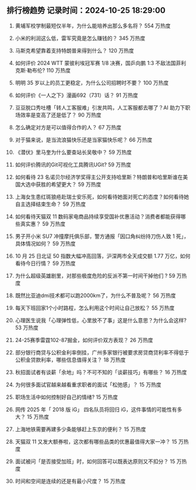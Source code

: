 
## 排行榜趋势 记录时间：2024-10-25 18:29:00
  
  1. 黄埔军校学制最短仅半年，为什么能培养出那么多名将？ 554 万热度
    
  2. 小米的利润这么低，雷军究竟是怎么赚钱的？ 345 万热度
    
  3. 马斯克希望靠着支持特朗普来得到什么？ 120 万热度
    
  4. 如何评价 2024 WTT 蒙彼利埃冠军赛 1/8 决赛，国乒向鹏 1:3 不敌法国菲利克斯·勒布伦? 110 万热度
    
  5. 明明 35 岁以上的员工更稳定，为什么公司招聘时不要？ 100 万热度
    
  6. 如何评价《一人之下》漫画692（731）话？ 91 万热度
    
  7. 豆豆脱口秀吐槽「转人工客服难」引发共鸣，人工客服都去哪了？AI 助力下职场效率是变高了还是低了？ 90 万热度
    
  8. 怎么确定对方是可以值得合作的人？ 67 万热度
    
  9. 对于猫来说，是当流浪猫快乐还是当家猫快乐呢？ 66 万热度
    
  10. 《潜伏》里马奎为什么要查站长吴敬中？ 59 万热度
    
  11. 如何评价腾讯的Git可视化工具腾讯UGit? 59 万热度
    
  12. 如何看待 23 名诺贝尔经济学奖得主公开支持哈里斯？特朗普和哈里斯谁在美国大选中获胜的希望更大？ 59 万热度
    
  13. 上海女生患红斑狼疮赴瑞士安乐死，如何看待她面对死亡的态度？如何看待她自主选择结束生命？ 59 万热度
    
  14. 如何看待天猫双 11 数码家电商品持续享受国补优惠活动？消费者都能获得哪些真实惠？ 59 万热度
    
  15. 男子开小米 SU7 冲撞摩托俱乐部，警方通报「因口角纠纷持刀伤人致 1 死」，具体情况如何？ 59 万热度
    
  16. 10 月 25 日北证 50 指数大幅冲高回落，沪深两市全天成交额 1.77 万亿，如何看待今日行情？ 59 万热度
    
  17. 为什么超级英雄剧里，对那些极度危险的反派不第一时间干掉他们 ? 59 万热度
    
  18. 既然比亚迪dmi技术都可以跑2000km了，为什么不普及呢？ 56 万热度
    
  19. 每天下班回家1个小时路程，怎么利用这个时间让自己放松？ 55 万热度
    
  20. 心理医生说我「心理弹性低，心里放不了事」这是什么意思？为什么会这样? 53 万热度
    
  21. 24-25赛季雷霆102-87掘金，如何评价双方表现？ 26 万热度
    
  22. 部分银行商贷与公积金利率倒挂，广州多家银行被要求房贷商贷利率不得低于公积金贷款利率，哪些信息值得关注？ 18 万热度
    
  23. 秋招面试者有谈薪「余地」吗？不可不知的「谈薪技巧」有哪些？ 16 万热度
    
  24. 为何很多面试官越来越看重求职者的面试「松弛感」？ 15 万热度
    
  25. 职场生活中如何控制好自己的情绪? 15 万热度
    
  26. 网传 2025 年「 2018 版 iG」 四名队员将回归 iG，这件事情的可能性有多大？ 15 万热度
    
  27. 上海地铁需要再建多少条能够赶上东京的便利？ 15 万热度
    
  28. 天猫双 11 又发大额券啦，这次都有哪些品类的优惠最值得大家一冲？ 15 万热度
    
  29. 面试被问「是否接受加班」时，如何回答可以既表达原则又不扣分？ 15 万热度
    
  30. 时间和空间是连续的还是有最小尺度？ 15 万热度
    